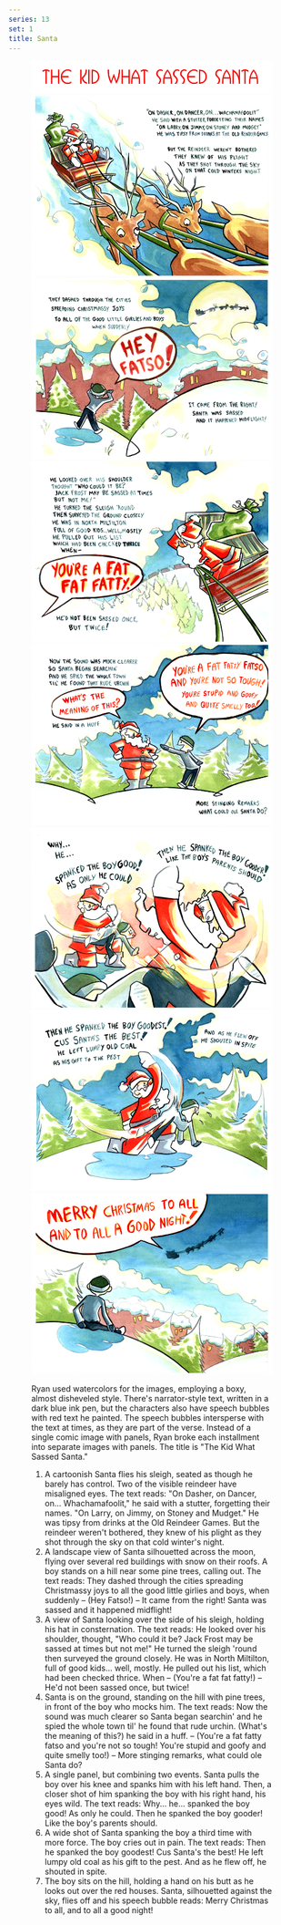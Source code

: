 ```yaml
---
series: 13
set: 1
title: Santa
---
```


<figure>

![](../../../../assets/verse-and-stuff/part-1/santatitle.png)
![](../../../../assets/verse-and-stuff/part-1/santa1.png)
![](../../../../assets/verse-and-stuff/part-1/santa2.png)
![](../../../../assets/verse-and-stuff/part-1/santa3.png)
![](../../../../assets/verse-and-stuff/part-1/santa4.png)
![](../../../../assets/verse-and-stuff/part-1/santa5.png)
![](../../../../assets/verse-and-stuff/part-1/santa6.png)
![](../../../../assets/verse-and-stuff/part-1/santa7.png)

<figcaption>
Ryan used watercolors for the images, employing a boxy, almost disheveled style. There's narrator-style text, written in a dark blue ink pen, but the characters also have speech bubbles with red text he painted. The speech bubbles intersperse with the text at times, as they are part of the verse. Instead of a single comic image with panels, Ryan broke each installment into separate images with panels. The title is "The Kid What Sassed Santa."

1. A cartoonish Santa flies his sleigh, seated as though he barely has control. Two of the visible reindeer have misaligned eyes. The text reads: "On Dasher, on Dancer, on... Whachamafoolit," he said with a stutter, forgetting their names. "On Larry, on Jimmy, on Stoney and Mudget." He was tipsy from drinks at the Old Reindeer Games. But the reindeer weren't bothered, they knew of his plight as they shot through the sky on that cold winter's night.
2. A landscape view of Santa silhouetted across the moon, flying over several red buildings with snow on their roofs. A boy stands on a hill near some pine trees, calling out. The text reads: They dashed through the cities spreading Christmassy joys to all the good little girlies and boys, when suddenly – (Hey Fatso!) – It came from the right! Santa was sassed and it happened midflight!
3. A view of Santa looking over the side of his sleigh, holding his hat in consternation. The text reads: He looked over his shoulder, thought, "Who could it be? Jack Frost may be sassed at times but not me!" He turned the sleigh 'round then surveyed the ground closely. He was in North Miltilton, full of good kids... well, mostly. He pulled out his list, which had been checked thrice. When – (You're a fat fat fatty!) – He'd not been sassed once, but twice!
4. Santa is on the ground, standing on the hill with pine trees, in front of the boy who mocks him. The text reads: Now the sound was much clearer so Santa began searchin' and he spied the whole town til' he found that rude urchin. (What's the meaning of this?) he said in a huff. – (You're a fat fatty fatso and you're not so tough! You're stupid and goofy and quite smelly too!) – More stinging remarks, what could ole Santa do?
5. A single panel, but combining two events. Santa pulls the boy over his knee and spanks him with his left hand. Then, a closer shot of him spanking the boy with his right hand, his eyes wild. The text reads: Why... he... spanked the boy good! As only he could. Then he spanked the boy gooder! Like the boy's parents should.
6. A wide shot of Santa spanking the boy a third time with more force. The boy cries out in pain. The text reads: Then he spanked the boy goodest! Cus Santa's the best! He left lumpy old coal as his gift to the pest. And as he flew off, he shouted in spite.
7. The boy sits on the hill, holding a hand on his butt as he looks out over the red houses. Santa, silhouetted against the sky, flies off and his speech bubble reads: Merry Christmas to all, and to all a good night!
</figcaption>
</figure>
